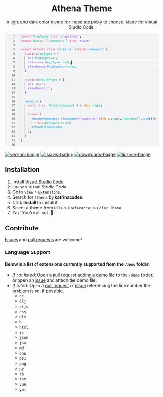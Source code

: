 <div align="center">

# Athena Theme

A light and dark color theme for those too picky to choose. Made for Visual Studio Code.

![Theme Screenshot](preview.png)

</div>

[![version-badge]][CHANGELOG] [![issues-badge]][issues] [![downloads-badge]][marketplace] [![license-badge]][LICENSE]

## Installation

1. Install [Visual Studio Code](https://code.visualstudio.com/).
1. Launch Visual Studio Code.
1. Go to `View` > `Extensions`.
1. Search for `Athena` by **katrinacodes**.
1. Click **Install** to install it.
1. Select a theme from `File` > `Preferences` > `Color Theme`.
1. Yay! You're all set. 🎉

## Contribute

[Issues]([issues]) and [pull requests]([pull-requests]) are welcome!

### Language Support

#### Below is a list of extensions currently supported from the `/demo` folder.

- _If not listed:_ Open a [pull request]([pull-requests]) adding a demo file to the `/demo` folder, or open an [issue]([issues]) and attach the demo file.
- _If listed:_ Open a [pull request]([pull-requests]) or [issue]([issues]) referencing the line number the problem is on, if possible.
  - `cc`
  - `clj`
  - `cljs`
  - `css`
  - `elm`
  - `h`
  - `html`
  - `js`
  - `json`
  - `jsx`
  - `md`
  - `php`
  - `ps1`
  - `pug`
  - `py`
  - `rb`
  - `tsx`
  - `vue`
  - `yml`

[CHANGELOG]: ./CHANGELOG.md
[LICENSE]: ./LICENSE
[issues]: https://github.com/GreeKatrina/Athena/issues
[marketplace]: https://marketplace.visualstudio.com/itemdetails?itemName=katrinacodes.athena
[pull-requests]: https://github.com/GreeKatrina/Athena/pulls

[downloads-badge]: https://img.shields.io/visual-studio-marketplace/d/katrinacodes.athena.svg
[issues-badge]: https://img.shields.io/github/issues-raw/GreeKatrina/Athena.svg
[license-badge]: https://img.shields.io/github/license/GreeKatrina/Athena.svg
[version-badge]: https://vsmarketplacebadge.apphb.com/version/katrinacodes.athena.svg